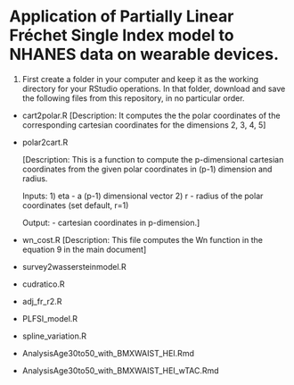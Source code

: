 # Application of Partially Linear Fréchet Single Index model to NHANES data on wearable devices.

1. First create a folder in your computer and keep it as the working directory for your RStudio operations. In that folder, download and save the following files from this repository, in no particular order. 

  - cart2polar.R
    [Description: It computes the the polar coordinates of the corresponding cartesian coordinates for the dimensions 2, 3, 4, 5]
  - polar2cart.R

    [Description: This is a function to compute the p-dimensional cartesian coordinates from the given polar coordinates in (p-1) dimension and radius.
    
    Inputs: 1) eta  - a (p-1) dimensional vector
            2) r    - radius of the polar coordinates (set default, r=1)
    
    Output:         - cartesian coordinates in p-dimension.]
    
  - wn_cost.R
    [Description: This file computes the Wn function in the equation 9 in the main document]
  - survey2wassersteinmodel.R
  - cudratico.R
  - adj_fr_r2.R
  - PLFSI_model.R
  - spline_variation.R
  - AnalysisAge30to50_with_BMXWAIST_HEI.Rmd
  - AnalysisAge30to50_with_BMXWAIST_HEI_wTAC.Rmd



